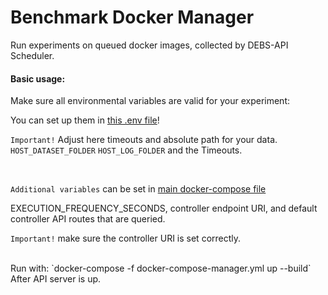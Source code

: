 # Benchmark Docker Manager
Run experiments on queued docker images, collected by DEBS-API Scheduler.

#### Basic usage:

Make sure all environmental variables are valid for your experiment:

You can set up them in [this .env file](server_app/.env)!

  `Important!` Adjust here timeouts and absolute path for your data.
  `HOST_DATASET_FOLDER`
  `HOST_LOG_FOLDER`
  and the Timeouts.

<br>

`Additional variables` can be set in [main docker-compose file](./docker-compose-manager.yml)

  EXECUTION_FREQUENCY_SECONDS, controller endpoint URI, and default controller API routes that are queried.

  `Important!` make sure the controller URI is set correctly.

<br>
Run with:
`docker-compose -f docker-compose-manager.yml up --build`
After API server is up.
